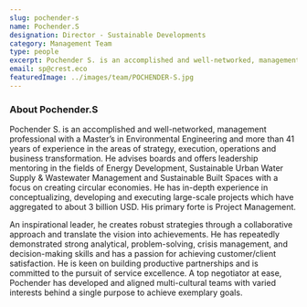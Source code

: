 ```yaml
---
slug: pochender-s
name: Pochender.S
designation: Director - Sustainable Developments
category: Management Team
type: people
excerpt: Pochender S. is an accomplished and well-networked, management professional with a Master’s in Environmental Engineering and more than 41 years of experience in the areas of strategy, execution, operations and business transformation.
email: sp@crest.eco
featuredImage: ../images/team/POCHENDER-S.jpg
---
```


### About Pochender.S

Pochender S. is an accomplished and well-networked, management professional with a Master’s in
Environmental Engineering and more than 41 years of experience in the areas of strategy, execution,
operations and business transformation. He advises boards and offers leadership mentoring in the fields
of Energy Development, Sustainable Urban Water Supply & Wastewater Management and Sustainable
Built Spaces with a focus on creating circular economies. He has in-depth experience in conceptualizing,
developing and executing large-scale projects which have aggregated to about 3 billion USD. His primary
forte is Project Management.

An inspirational leader, he creates robust strategies through a collaborative approach and translate
the vision into achievements. He has repeatedly demonstrated strong analytical, problem-solving, crisis
management, and decision-making skills and has a passion for achieving customer/client satisfaction. He
is keen on building productive partnerships and is committed to the pursuit of service excellence. A top
negotiator at ease, Pochender has developed and aligned multi-cultural teams with varied interests behind
a single purpose to achieve exemplary goals.
